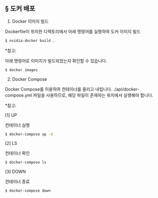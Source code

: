 ## § 도커 배포

1. Docker 이미지 빌드

Dockerfile이 위치한 디렉토리에서 아래 명령어를 실행하여 도커 이미지 빌드

```Bash
$ nvidia-docker build .
```

*참고:    

아래 명령어로 이미지가 빌드되었는지 확인할 수 있습니다.

```Bash
$ docker images
```

2. Docker Compose

Docker Compose를 이용하여 컨테이너를 올리고 내립니다. ./api/docker-compose.yml 파일을 사용하므로, 해당 파일이 존재하는 위치에서 실행해야 합니다.

*참고:   

[1] UP

컨테이너 실행

```Bash
$ docker-compose up -d
```

[2] LS

컨테이너 확인

```Bash
$ docker-compose ls
```

[3] DOWN

컨테이너 종료

```Bash
$ docker-compose down
```
